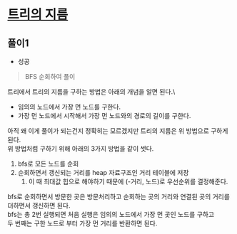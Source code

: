 # [트리의 지름](https://www.acmicpc.net/problem/1967)

## 풀이1
- 성공

> BFS 순회하여 풀이

트리에서 트리의 지름을 구하는 방법은 아래의 개념을 알면 된다.\
- 임의의 노드에서 가장 먼 노드를 구한다.
- 가장 먼 노드에서 시작해서 가장 먼 노드와의 경로의 길이를 구한다.

아직 왜 이게 풀이가 되는건지 정확히는 모르겠지만 트리의 지름은 위 방법으로 구하게 된다.\
위 방법처럼 구하기 위해 아래의 3가지 방법을 같이 썻다.
1. bfs로 모든 노드를 순회
2. 순회하면서 갱신되는 거리를 heap 자료구조인 거리 테이블에 저장
   1. 이 때 최대값 힙으로 해야하기 때문에 (-거리, 노드)로 우선순위를 결정해준다.

bfs로 순회하면서 방문한 곳은 방문처리하고 순회하는 곳의 거리와 연결된 곳의 거리를 더하면서 갱신하면 된다.\
bfs는 총 2번 실행되면 처음 실행은 임의의 노드에서 가장 먼 곳인 노드를 구하고\
두 번째는 구한 노드로 부터 가장 먼 거리를 반환하면 된다.